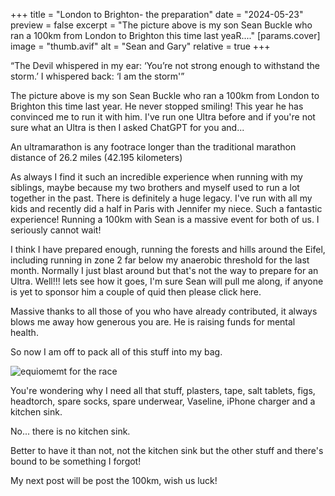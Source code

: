 +++
title = "London to Brighton- the preparation"
date = "2024-05-23"
preview = false
excerpt = "The picture above is my son Sean Buckle who ran a 100km from London to Brighton this time last yeaR...."
[params.cover]
image = "thumb.avif"
alt = "Sean and Gary"
relative = true 
+++

“The Devil whispered in my ear: ‘You’re not strong enough to withstand the storm.’ I whispered back: ‘I am the storm'”

The picture above is my son Sean Buckle who ran a 100km from London to Brighton this time last year. He never stopped smiling! This year he has convinced me to run it with him. I've run one Ultra before and if you're not sure what an Ultra is then I asked ChatGPT for you and...

An ultramarathon is any footrace longer than the traditional marathon distance of 26.2 miles (42.195 kilometers)

As always I find it such an incredible experience when running with my siblings, maybe because my two brothers and myself used to run a lot together in the past. There is definitely a huge legacy. I've run with all my kids and recently did a half in Paris with Jennifer my niece. Such a fantastic experience! Running a 100km with Sean is a massive event for both of us. I seriously cannot wait!

I think I have prepared enough, running the forests and hills around the Eifel, including running in zone 2 far below my anaerobic threshold for the last month. Normally I just blast around but that's not the way to prepare for an Ultra. Well!!! lets see how it goes, I'm sure Sean will pull me along, if anyone is yet to sponsor him a couple of quid then please click here.

Massive thanks to all those of you who have already contributed, it always blows me away how generous you are. He is raising funds for mental health.

So now I am off to pack all of this stuff into my bag.

![equiomemt for the race](/images/london2brighton)

You're wondering why I need all that stuff, plasters, tape, salt tablets, figs, headtorch, spare socks, spare underwear, Vaseline, iPhone charger and a kitchen sink.

No... there is no kitchen sink.

Better to have it than not, not the kitchen sink but the other stuff and there's bound to be something I forgot!

My next post will be post the 100km, wish us luck!